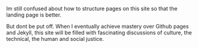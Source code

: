 Im still confused about how to structure pages on this site so that the landing page is better. 

But dont be put off. When I eventually achieve mastery over Github pages and Jekyll, this site will be filled with fascinating discussions of culture, the technical, the human and social justice. 
